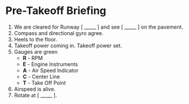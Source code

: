 # Pre-Takeoff Briefing
1. We are cleared for Runway [ _____ ] and see [ _____ ] on the pavement.
2. Compass and directional gyro agree.
3. Heels to the floor.
4. Takeoff power coming in. Takeoff power set.
5. Gauges are green
	- **R** - RPM
	- **E** - Engine Instruments
	- **A** - Air Speed Indicator
	- **C** - Center Line
	- **T** - Take Off Point
6. Airspeed is alive.
7. Rotate at [ _____ ].